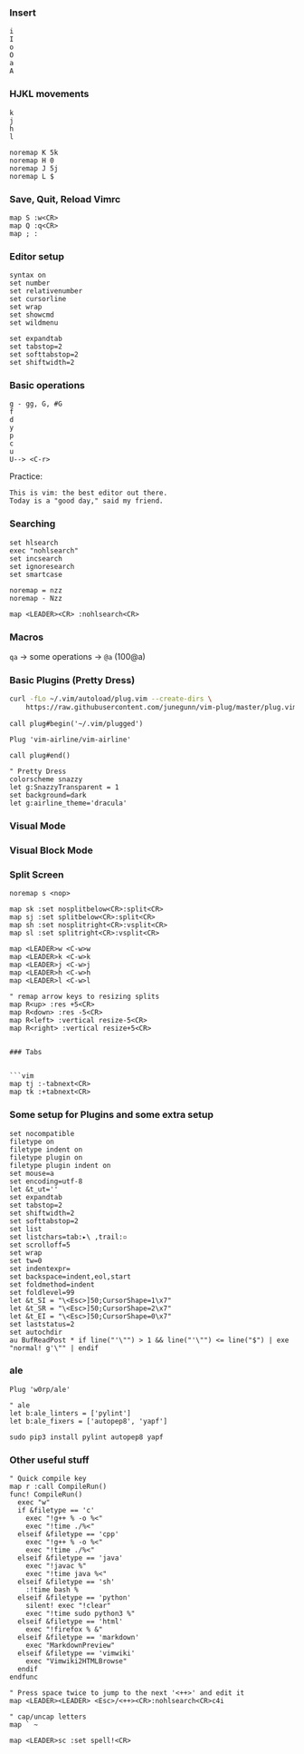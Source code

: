 ### Insert

```vim
i
I
o
O
a
A
```

### HJKL movements

```vim
k
j
h
l
```

```vim
noremap K 5k
noremap H 0
noremap J 5j
noremap L $
```

### Save, Quit, Reload Vimrc

```vim
map S :w<CR>
map Q :q<CR>
map ; :
```

### Editor setup

```vim
syntax on
set number
set relativenumber
set cursorline
set wrap
set showcmd
set wildmenu
```

```vim
set expandtab
set tabstop=2
set softtabstop=2
set shiftwidth=2
```

### Basic operations

```vim
g - gg, G, #G
f
d
y
p
c
u
U--> <C-r>
```

Practice:
```
This is vim: the best editor out there.
Today is a "good day," said my friend.
```

### Searching

```vim
set hlsearch
exec "nohlsearch"
set incsearch
set ignoresearch
set smartcase
```

```vim
noremap = nzz
noremap - Nzz
```

```vim
map <LEADER><CR> :nohlsearch<CR>
```

### Macros

`qa` -> some operations -> `@a` (100@a)

### Basic Plugins (Pretty Dress)

```bash
curl -fLo ~/.vim/autoload/plug.vim --create-dirs \
    https://raw.githubusercontent.com/junegunn/vim-plug/master/plug.vim
```

```vim
call plug#begin('~/.vim/plugged')

Plug 'vim-airline/vim-airline'

call plug#end()
```

```vim
" Pretty Dress
colorscheme snazzy
let g:SnazzyTransparent = 1
set background=dark
let g:airline_theme='dracula'
```

### Visual Mode

### Visual Block Mode

### Split Screen

```vim
noremap s <nop>
```

```vim
map sk :set nosplitbelow<CR>:split<CR>
map sj :set splitbelow<CR>:split<CR>
map sh :set nosplitright<CR>:vsplit<CR>
map sl :set splitright<CR>:vsplit<CR>
```

```vim
map <LEADER>w <C-w>w
map <LEADER>k <C-w>k
map <LEADER>j <C-w>j
map <LEADER>h <C-w>h
map <LEADER>l <C-w>l
```

```vim
" remap arrow keys to resizing splits
map R<up> :res +5<CR>
map R<down> :res -5<CR>
map R<left> :vertical resize-5<CR>
map R<right> :vertical resize+5<CR>
```


```

### Tabs


```vim
map tj :-tabnext<CR>
map tk :+tabnext<CR>
```


### Some setup for Plugins and some extra setup

```vim
set nocompatible
filetype on
filetype indent on
filetype plugin on
filetype plugin indent on
set mouse=a
set encoding=utf-8
let &t_ut=''
set expandtab
set tabstop=2
set shiftwidth=2
set softtabstop=2
set list
set listchars=tab:▸\ ,trail:▫
set scrolloff=5
set wrap
set tw=0
set indentexpr=
set backspace=indent,eol,start
set foldmethod=indent
set foldlevel=99
let &t_SI = "\<Esc>]50;CursorShape=1\x7"
let &t_SR = "\<Esc>]50;CursorShape=2\x7"
let &t_EI = "\<Esc>]50;CursorShape=0\x7"
set laststatus=2
set autochdir
au BufReadPost * if line("'\"") > 1 && line("'\"") <= line("$") | exe "normal! g'\"" | endif
```

### ale

`Plug 'w0rp/ale'`

```vim 
" ale
let b:ale_linters = ['pylint']
let b:ale_fixers = ['autopep8', 'yapf']
```

`sudo pip3 install pylint autopep8 yapf`

### 


### Other useful stuff

```vim
" Quick compile key
map r :call CompileRun()
func! CompileRun()
  exec "w"
  if &filetype == 'c'
    exec "!g++ % -o %<"
    exec "!time ./%<"
  elseif &filetype == 'cpp'
    exec "!g++ % -o %<"
    exec "!time ./%<"
  elseif &filetype == 'java'
    exec "!javac %"
    exec "!time java %<"
  elseif &filetype == 'sh'
    :!time bash %
  elseif &filetype == 'python'
    silent! exec "!clear"
    exec "!time sudo python3 %"
  elseif &filetype == 'html'
    exec "!firefox % &"
  elseif &filetype == 'markdown'
    exec "MarkdownPreview"
  elseif &filetype == 'vimwiki'
    exec "Vimwiki2HTMLBrowse"
  endif
endfunc
```

```vim
" Press space twice to jump to the next '<++>' and edit it
map <LEADER><LEADER> <Esc>/<++><CR>:nohlsearch<CR>c4i
```

```vim
" cap/uncap letters
map ` ~
```

```vim
map <LEADER>sc :set spell!<CR>
```

